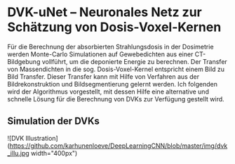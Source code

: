 # DVK-uNet – Neuronales Netz zur Schätzung von Dosis-Voxel-Kernen
Für die Berechnung der absorbierten Strahlungsdosis in der Dosimetrie werden Monte-Carlo Simulationen auf Gewebedichten aus einer CT-Bildgebung vollführt, um die deponierte Energie zu berechnen.
Der Transfer von Massendichten in die sog. Dosis-Voxel-Kernel entspricht einem Bild zu Bild Transfer. Dieser Transfer kann mit Hilfe von Verfahren aus der Bildrekonstruktion und Bildsegmentierung gelernt werden. Ich folgenden wird der Algorithmus vorgestellt, mit dessen Hilfe eine alternative und schnelle Lösung für die Berechnung von DVKs zur Verfügung gestellt wird.

## Simulation der DVKs
![DVK Illustration](https://github.com/karhunenloeve/DeepLearningCNN/blob/master/img/dvk_illu.jpg width="400px")
